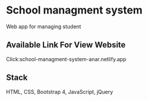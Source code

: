 # School managment system

Web app for managing student

## Available Link For View Website

Click:school-managment-system-anar.netlify.app

## Stack

HTML, CSS, Bootstrap 4, JavaScript, jQuery 
